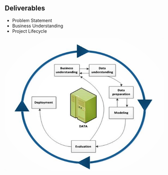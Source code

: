 ## Deliverables

* Problem Statement
* Business Understanding
* Project Lifecycle

![](https://github.com/abishekjames/Data-Glacier-project/blob/main/Week7/Workflow.png)
